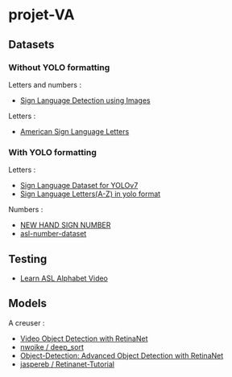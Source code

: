 # projet-VA

## Datasets

### Without YOLO formatting

Letters and numbers :

- [Sign Language Detection using Images](https://www.kaggle.com/datasets/harshvardhan21/sign-language-detection-using-images)

Letters :

- [American Sign Language Letters](https://www.kaggle.com/datasets/ammarnassanalhajali/american-sign-language-letters)

### With YOLO formatting

Letters :

- [Sign Language Dataset for YOLOv7](https://www.kaggle.com/datasets/daskoushik/sign-language-dataset-for-yolov7)
- [Sign Language Letters(A-Z) in yolo format](https://www.kaggle.com/datasets/hydracsnova/sign-language-lettersa-z-in-format)

Numbers :

- [NEW HAND SIGN NUMBER](https://www.kaggle.com/datasets/python2022fabhost/new-hand-sign-number)
- [asl-number-dataset](https://www.kaggle.com/datasets/python2022fabhost/aslnumberdataset)

## Testing

- [Learn ASL Alphabet Video](https://www.youtube.com/watch?v=6_gXiBe9y9A)

## Models

A creuser :

- [Video Object Detection with RetinaNet](https://freedium.cfd/https://medium.com/@findalexli/object-detection-object-detection-is-an-important-task-in-the-field-of-computer-vision-research-63fdcc006fb1)
- [nwojke / deep_sort](https://github.com/nwojke/deep_sort)
- [Object-Detection: Advanced Object Detection with RetinaNet](https://medium.com/@vipas.ai/object-detection-advanced-object-detection-with-retinanet-a326c92a2e34)
- [jaspereb / Retinanet-Tutorial](https://github.com/jaspereb/Retinanet-Tutorial)


